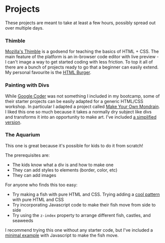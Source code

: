 # Projects

These projects are meant to take at least a few hours, possibly spread out over multiple days.

### Thimble
[Mozilla's Thimble](https://thimble.mozilla.org/en-US/) is a godsend for teaching the basics of HTML + CSS. The main feature of the platform is an in-browser code editor with live preview - I can't image a way to get started coding with less friction. To top it all of there are a bunch of projects ready to go that a beginner can easily extend. My personal favourite is the [HTML Burger](https://thimbleprojects.org/mozillalearning/286539/).

### Painting with Divs
While [Google Coder](https://googlecreativelab.github.io/coder/) was not something I included in my bootcamp, some of their starter projects can be easily adapted for a generic HTML/CSS workshop. In particular I adapted a project called [Make Your Own Mondrain](https://googlecreativelab.github.io/coder-projects/projects/mondrian/). I liked this one so much because it takes a normally dry subject like divs and transforms it into an opportunity to make art. I've included [a simplified version](modern_mondrian).

### The Aquarium

This one is great because it's possible for kids to do it from scratch!

The prerequisites are:
  * The kids know what a div is and how to make one
  * They can add styles to elements (border, color, etc)
  * They can add images

For anyone who finds this too easy:

  * Try making a fish with pure HTML and CSS. Trying adding a [cool pattern](http://lea.verou.me/css3patterns/) with pure HTML and CSS
  * Try incorporating Javascript code to make their fish move from side to side
  * Try using the `z-index` property to arrange different fish, castles, and seaweeds

I recommend trying this one without any starter code, but I've included a [minimal example](aquarium) with Javascript to make the fish move.